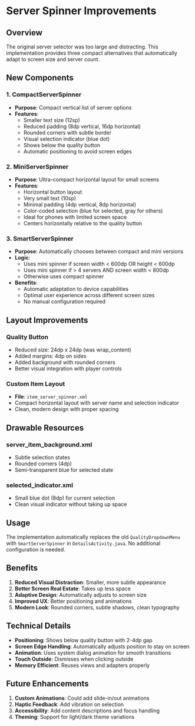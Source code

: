 # Server Spinner Improvements

## Overview
The original server selector was too large and distracting. This implementation provides three compact alternatives that automatically adapt to screen size and server count.

## New Components

### 1. CompactServerSpinner
- **Purpose**: Compact vertical list of server options
- **Features**:
  - Smaller text size (12sp)
  - Reduced padding (8dp vertical, 16dp horizontal)
  - Rounded corners with subtle border
  - Visual selection indicator (blue dot)
  - Shows below the quality button
  - Automatic positioning to avoid screen edges

### 2. MiniServerSpinner
- **Purpose**: Ultra-compact horizontal layout for small screens
- **Features**:
  - Horizontal button layout
  - Very small text (10sp)
  - Minimal padding (4dp vertical, 8dp horizontal)
  - Color-coded selection (blue for selected, gray for others)
  - Ideal for phones with limited screen space
  - Centers horizontally relative to the quality button

### 3. SmartServerSpinner
- **Purpose**: Automatically chooses between compact and mini versions
- **Logic**:
  - Uses mini spinner if screen width < 600dp OR height < 600dp
  - Uses mini spinner if > 4 servers AND screen width < 800dp
  - Otherwise uses compact spinner
- **Benefits**:
  - Automatic adaptation to device capabilities
  - Optimal user experience across different screen sizes
  - No manual configuration required

## Layout Improvements

### Quality Button
- Reduced size: 24dp x 24dp (was wrap_content)
- Added margins: 4dp on sides
- Added background with rounded corners
- Better visual integration with player controls

### Custom Item Layout
- **File**: `item_server_spinner.xml`
- Compact horizontal layout with server name and selection indicator
- Clean, modern design with proper spacing

## Drawable Resources

### server_item_background.xml
- Subtle selection states
- Rounded corners (4dp)
- Semi-transparent blue for selected state

### selected_indicator.xml
- Small blue dot (8dp) for current selection
- Clean visual indicator without taking up space

## Usage

The implementation automatically replaces the old `QualityDropdownMenu` with `SmartServerSpinner` in `DetailsActivity.java`. No additional configuration is needed.

## Benefits

1. **Reduced Visual Distraction**: Smaller, more subtle appearance
2. **Better Screen Real Estate**: Takes up less space
3. **Adaptive Design**: Automatically adjusts to screen size
4. **Improved UX**: Better positioning and animations
5. **Modern Look**: Rounded corners, subtle shadows, clean typography

## Technical Details

- **Positioning**: Shows below quality button with 2-4dp gap
- **Screen Edge Handling**: Automatically adjusts position to stay on screen
- **Animation**: Uses system dialog animation for smooth transitions
- **Touch Outside**: Dismisses when clicking outside
- **Memory Efficient**: Reuses views and adapters properly

## Future Enhancements

1. **Custom Animations**: Could add slide-in/out animations
2. **Haptic Feedback**: Add vibration on selection
3. **Accessibility**: Add content descriptions and focus handling
4. **Theming**: Support for light/dark theme variations